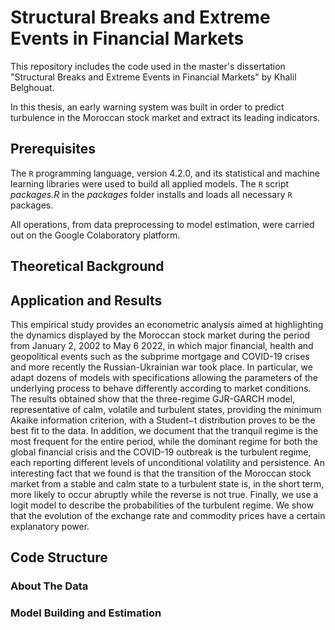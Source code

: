 # Structural Breaks and Extreme Events in Financial Markets

This repository includes the code used in the master's dissertation "Structural Breaks and Extreme Events in Financial Markets" by Khalil Belghouat.

In this thesis, an early warning system was built in order to predict turbulence in the Moroccan stock market and extract its leading indicators.

## Prerequisites

The ```R``` programming language, version 4.2.0, and its statistical and machine learning libraries were used to build all applied models. The ```R``` script _packages.R_ in the _packages_ folder installs and loads all necessary ```R``` packages. 

All operations, from data preprocessing to model estimation, were carried out on the Google Colaboratory platform.

## Theoretical Background

## Application and Results

This empirical study provides an econometric analysis aimed at highlighting the dynamics displayed by the Moroccan stock market during the period from January 2, 2002 to May 6 2022, in which major financial, health and geopolitical events such as the subprime mortgage and COVID-19 crises and more recently the Russian-Ukrainian war took place. In particular, we adapt dozens of models with specifications allowing the parameters of the underlying process to behave differently according to market conditions. The results obtained show that the three-regime GJR-GARCH model, representative of calm, volatile and turbulent states, providing the minimum Akaike information criterion, with a Student−t distribution proves to be the best fit to the data. In addition, we document that the tranquil regime is the most frequent for the entire period, while the dominant regime for both the global financial crisis and the COVID-19 outbreak is the turbulent regime, each reporting different levels of unconditional volatility and persistence. An interesting fact that we found is that the transition of the Moroccan stock market from a stable and calm state to a turbulent state is, in the short term, more likely to occur abruptly while the reverse is not true. Finally, we use a logit model to describe the probabilities of the turbulent regime. We show that the evolution of the exchange rate and commodity prices have a certain explanatory power.



## Code Structure

### About The Data

### Model Building and Estimation
